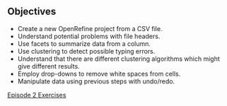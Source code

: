  
 ## Objectives

- Create a new OpenRefine project from a CSV file.
- Understand potential problems with file headers.
- Use facets to summarize data from a column.
- Use clustering to detect possible typing errors.
- Understand that there are different clustering algorithms which might give different results.
- Employ drop-downs to remove white spaces from cells.
- Manipulate data using previous steps with undo/redo.


[Episode 2 Exercises](episode2_ex1.md)
